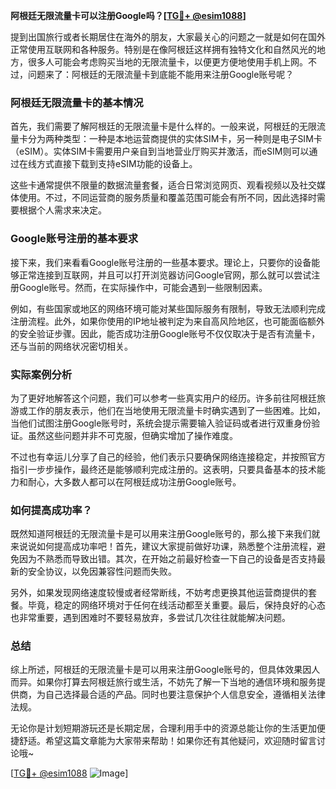 **阿根廷无限流量卡可以注册Google吗？[[TG💪+ @esim1088](https://t.me/s/esim1088)]**

提到出国旅行或者长期居住在海外的朋友，大家最关心的问题之一就是如何在国外正常使用互联网和各种服务。特别是在像阿根廷这样拥有独特文化和自然风光的地方，很多人可能会考虑购买当地的无限流量卡，以便更方便地使用手机上网。不过，问题来了：阿根廷的无限流量卡到底能不能用来注册Google账号呢？

### 阿根廷无限流量卡的基本情况

首先，我们需要了解阿根廷的无限流量卡是什么样的。一般来说，阿根廷的无限流量卡分为两种类型：一种是本地运营商提供的实体SIM卡，另一种则是电子SIM卡（eSIM）。实体SIM卡需要用户亲自到当地营业厅购买并激活，而eSIM则可以通过在线方式直接下载到支持eSIM功能的设备上。

这些卡通常提供不限量的数据流量套餐，适合日常浏览网页、观看视频以及社交媒体使用。不过，不同运营商的服务质量和覆盖范围可能会有所不同，因此选择时需要根据个人需求来决定。

### Google账号注册的基本要求

接下来，我们来看看Google账号注册的一些基本要求。理论上，只要你的设备能够正常连接到互联网，并且可以打开浏览器访问Google官网，那么就可以尝试注册Google账号。然而，在实际操作中，可能会遇到一些限制因素。

例如，有些国家或地区的网络环境可能对某些国际服务有限制，导致无法顺利完成注册流程。此外，如果你使用的IP地址被判定为来自高风险地区，也可能面临额外的安全验证步骤。因此，能否成功注册Google账号不仅仅取决于是否有流量卡，还与当前的网络状况密切相关。

### 实际案例分析

为了更好地解答这个问题，我们可以参考一些真实用户的经历。许多前往阿根廷旅游或工作的朋友表示，他们在当地使用无限流量卡时确实遇到了一些困难。比如，当他们试图注册Google账号时，系统会提示需要输入验证码或者进行双重身份验证。虽然这些问题并非不可克服，但确实增加了操作难度。

不过也有幸运儿分享了自己的经验，他们表示只要确保网络连接稳定，并按照官方指引一步步操作，最终还是能够顺利完成注册的。这表明，只要具备基本的技术能力和耐心，大多数人都可以在阿根廷成功注册Google账号。

### 如何提高成功率？

既然知道阿根廷的无限流量卡是可以用来注册Google账号的，那么接下来我们就来说说如何提高成功率吧！首先，建议大家提前做好功课，熟悉整个注册流程，避免因为不熟悉而导致出错。其次，在开始之前最好检查一下自己的设备是否支持最新的安全协议，以免因兼容性问题而失败。

另外，如果发现网络速度较慢或者经常断线，不妨考虑更换其他运营商提供的套餐。毕竟，稳定的网络环境对于任何在线活动都至关重要。最后，保持良好的心态也非常重要，遇到困难时不要轻易放弃，多尝试几次往往就能解决问题。

### 总结

综上所述，阿根廷的无限流量卡是可以用来注册Google账号的，但具体效果因人而异。如果你打算去阿根廷旅行或生活，不妨先了解一下当地的通信环境和服务提供商，为自己选择最合适的产品。同时也要注意保护个人信息安全，遵循相关法律法规。

无论你是计划短期游玩还是长期定居，合理利用手中的资源总能让你的生活更加便捷舒适。希望这篇文章能为大家带来帮助！如果你还有其他疑问，欢迎随时留言讨论哦~

[[TG💪+ @esim1088](https://t.me/s/esim1088) ![Image](https://i.postimg.cc/4NQfJmqS/Snipaste-2025-05-13-00-14-12.png)]